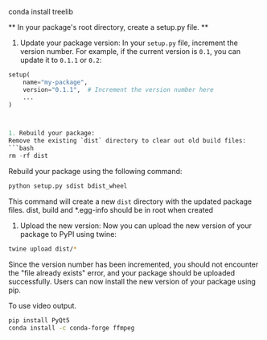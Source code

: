 conda install treelib

** In your package's root directory, create a setup.py file. **



1. Update your package version:
In your `setup.py` file, increment the version number. For example, if the current version is `0.1`, you can update it to `0.1.1` or `0.2`:
```python
setup(
    name="my-package",
    version="0.1.1",  # Increment the version number here
    ...
)



1. Rebuild your package:
Remove the existing `dist` directory to clear out old build files:
```bash
rm -rf dist

```

Rebuild your package using the following command:
```bash
python setup.py sdist bdist_wheel

```
This command will create a new `dist` directory with the updated package files.
dist, build and *.egg-info should be in root when created


1. Upload the new version:
Now you can upload the new version of your package to PyPI using twine:

```bash
twine upload dist/*

```
Since the version number has been incremented, you should not encounter the "file already exists" error, and your package should be uploaded successfully. Users can now install the new version of your package using pip.



To use video output. 
```bash
pip install PyQt5
conda install -c conda-forge ffmpeg
```
